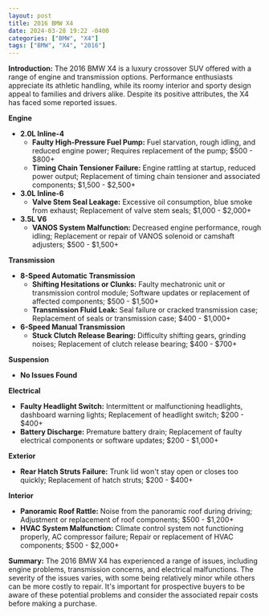 ```yaml
---
layout: post
title: 2016 BMW X4
date: 2024-03-28 19:22 -0400
categories: ["BMW", "X4"]
tags: ["BMW", "X4", "2016"]
---
```

**Introduction:** The 2016 BMW X4 is a luxury crossover SUV offered with a range of engine and transmission options. Performance enthusiasts appreciate its athletic handling, while its roomy interior and sporty design appeal to families and drivers alike. Despite its positive attributes, the X4 has faced some reported issues.

**Engine**
* **2.0L Inline-4**
    * **Faulty High-Pressure Fuel Pump:** Fuel starvation, rough idling, and reduced engine power; Requires replacement of the pump; $500 - $800+
    * **Timing Chain Tensioner Failure:** Engine rattling at startup, reduced power output; Replacement of timing chain tensioner and associated components; $1,500 - $2,500+
* **3.0L Inline-6**
    * **Valve Stem Seal Leakage:** Excessive oil consumption, blue smoke from exhaust; Replacement of valve stem seals; $1,000 - $2,000+
* **3.5L V6**
    * **VANOS System Malfunction:** Decreased engine performance, rough idling; Replacement or repair of VANOS solenoid or camshaft adjusters; $500 - $1,500+

**Transmission**
* **8-Speed Automatic Transmission**
    * **Shifting Hesitations or Clunks:** Faulty mechatronic unit or transmission control module; Software updates or replacement of affected components; $500 - $1,500+
    * **Transmission Fluid Leak:** Seal failure or cracked transmission case; Replacement of seals or transmission case; $400 - $1,000+
* **6-Speed Manual Transmission**
    * **Stuck Clutch Release Bearing:** Difficulty shifting gears, grinding noises; Replacement of clutch release bearing; $400 - $700+

**Suspension**
* **No Issues Found**

**Electrical**
* **Faulty Headlight Switch:** Intermittent or malfunctioning headlights, dashboard warning lights; Replacement of headlight switch; $200 - $400+
* **Battery Discharge:** Premature battery drain; Replacement of faulty electrical components or software updates; $200 - $1,000+

**Exterior**
* **Rear Hatch Struts Failure:** Trunk lid won't stay open or closes too quickly; Replacement of hatch struts; $200 - $400+

**Interior**
* **Panoramic Roof Rattle:** Noise from the panoramic roof during driving; Adjustment or replacement of roof components; $500 - $1,200+
* **HVAC System Malfunction:** Climate control system not functioning properly, AC compressor failure; Repair or replacement of HVAC components; $500 - $2,000+

**Summary:** The 2016 BMW X4 has experienced a range of issues, including engine problems, transmission concerns, and electrical malfunctions. The severity of the issues varies, with some being relatively minor while others can be more costly to repair. It's important for prospective buyers to be aware of these potential problems and consider the associated repair costs before making a purchase.
